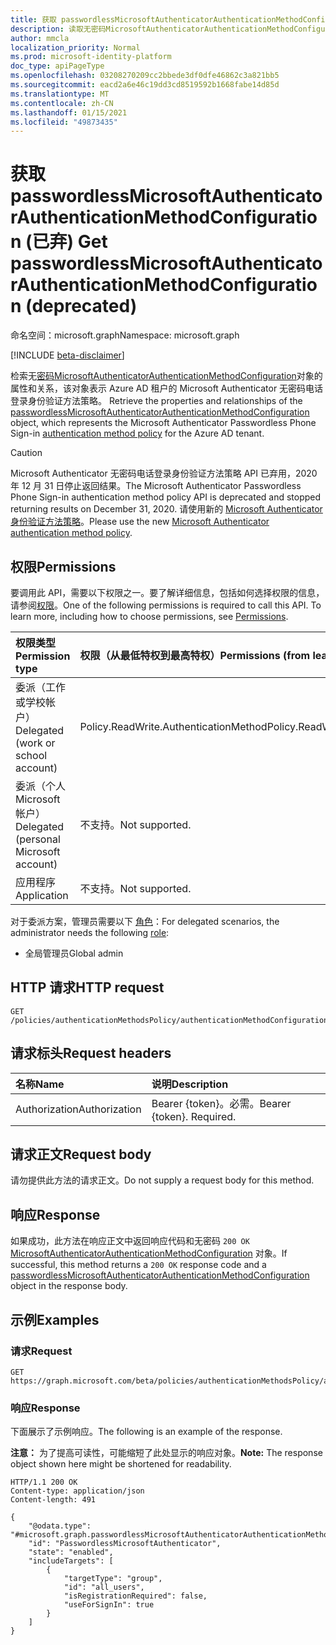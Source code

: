 ```yaml
---
title: 获取 passwordlessMicrosoftAuthenticatorAuthenticationMethodConfiguration
description: 读取无密码MicrosoftAuthenticatorAuthenticationMethodConfiguration 对象的属性和关系。
author: mmcla
localization_priority: Normal
ms.prod: microsoft-identity-platform
doc_type: apiPageType
ms.openlocfilehash: 03208270209cc2bbede3df0dfe46862c3a821bb5
ms.sourcegitcommit: eacd2a6e46c19dd3cd8519592b1668fabe14d85d
ms.translationtype: MT
ms.contentlocale: zh-CN
ms.lasthandoff: 01/15/2021
ms.locfileid: "49873435"
---
```

# <a name="get-passwordlessmicrosoftauthenticatorauthenticationmethodconfiguration-deprecated"></a><span data-ttu-id="3cf68-103">获取 passwordlessMicrosoftAuthenticatorAuthenticationMethodConfiguration (已弃) </span><span class="sxs-lookup"><span data-stu-id="3cf68-103">Get passwordlessMicrosoftAuthenticatorAuthenticationMethodConfiguration (deprecated)</span></span>
<span data-ttu-id="3cf68-104">命名空间：microsoft.graph</span><span class="sxs-lookup"><span data-stu-id="3cf68-104">Namespace: microsoft.graph</span></span>

[!INCLUDE [beta-disclaimer](../../includes/beta-disclaimer.md)]

<span data-ttu-id="3cf68-105">检索无[密码MicrosoftAuthenticatorAuthenticationMethodConfiguration](../resources/passwordlessmicrosoftauthenticatorauthenticationmethodconfiguration.md)对象的属性和关系，该对象表示 Azure AD 租户的 Microsoft Authenticator 无密码电话登录身份验证方法策略。 [](../resources/authenticationmethodspolicies-overview.md)</span><span class="sxs-lookup"><span data-stu-id="3cf68-105">Retrieve the properties and relationships of the [passwordlessMicrosoftAuthenticatorAuthenticationMethodConfiguration](../resources/passwordlessmicrosoftauthenticatorauthenticationmethodconfiguration.md) object, which represents the Microsoft Authenticator Passwordless Phone Sign-in [authentication method policy](../resources/authenticationmethodspolicies-overview.md) for the Azure AD tenant.</span></span>

> [!CAUTION]
> <span data-ttu-id="3cf68-106">Microsoft Authenticator 无密码电话登录身份验证方法策略 API 已弃用，2020 年 12 月 31 日停止返回结果。</span><span class="sxs-lookup"><span data-stu-id="3cf68-106">The Microsoft Authenticator Passwordless Phone Sign-in authentication method policy API is deprecated and stopped returning results on December 31, 2020.</span></span> <span data-ttu-id="3cf68-107">请使用新的 [Microsoft Authenticator 身份验证方法策略](../resources/microsoftAuthenticatorAuthenticationMethodConfiguration.md)。</span><span class="sxs-lookup"><span data-stu-id="3cf68-107">Please use the new [Microsoft Authenticator authentication method policy](../resources/microsoftAuthenticatorAuthenticationMethodConfiguration.md).</span></span>

## <a name="permissions"></a><span data-ttu-id="3cf68-108">权限</span><span class="sxs-lookup"><span data-stu-id="3cf68-108">Permissions</span></span>
<span data-ttu-id="3cf68-p102">要调用此 API，需要以下权限之一。要了解详细信息，包括如何选择权限的信息，请参阅[权限](/graph/permissions-reference)。</span><span class="sxs-lookup"><span data-stu-id="3cf68-p102">One of the following permissions is required to call this API. To learn more, including how to choose permissions, see [Permissions](/graph/permissions-reference).</span></span>

|<span data-ttu-id="3cf68-111">权限类型</span><span class="sxs-lookup"><span data-stu-id="3cf68-111">Permission type</span></span>|<span data-ttu-id="3cf68-112">权限（从最低特权到最高特权）</span><span class="sxs-lookup"><span data-stu-id="3cf68-112">Permissions (from least to most privileged)</span></span>|
|:---|:---|
|<span data-ttu-id="3cf68-113">委派（工作或学校帐户）</span><span class="sxs-lookup"><span data-stu-id="3cf68-113">Delegated (work or school account)</span></span>|<span data-ttu-id="3cf68-114">Policy.ReadWrite.AuthenticationMethod</span><span class="sxs-lookup"><span data-stu-id="3cf68-114">Policy.ReadWrite.AuthenticationMethod</span></span>|
|<span data-ttu-id="3cf68-115">委派（个人 Microsoft 帐户）</span><span class="sxs-lookup"><span data-stu-id="3cf68-115">Delegated (personal Microsoft account)</span></span>|<span data-ttu-id="3cf68-116">不支持。</span><span class="sxs-lookup"><span data-stu-id="3cf68-116">Not supported.</span></span>|
|<span data-ttu-id="3cf68-117">应用程序</span><span class="sxs-lookup"><span data-stu-id="3cf68-117">Application</span></span>|<span data-ttu-id="3cf68-118">不支持。</span><span class="sxs-lookup"><span data-stu-id="3cf68-118">Not supported.</span></span>|

<span data-ttu-id="3cf68-119">对于委派方案，管理员需要以下 [角色](/azure/active-directory/users-groups-roles/directory-assign-admin-roles#available-roles)：</span><span class="sxs-lookup"><span data-stu-id="3cf68-119">For delegated scenarios, the administrator needs the following [role](/azure/active-directory/users-groups-roles/directory-assign-admin-roles#available-roles):</span></span>

* <span data-ttu-id="3cf68-120">全局管理员</span><span class="sxs-lookup"><span data-stu-id="3cf68-120">Global admin</span></span>


## <a name="http-request"></a><span data-ttu-id="3cf68-121">HTTP 请求</span><span class="sxs-lookup"><span data-stu-id="3cf68-121">HTTP request</span></span>

<!-- {
  "blockType": "ignored"
}
-->
``` http
GET /policies/authenticationMethodsPolicy/authenticationMethodConfigurations/passwordlessMicrosoftAuthenticator
```

## <a name="request-headers"></a><span data-ttu-id="3cf68-122">请求标头</span><span class="sxs-lookup"><span data-stu-id="3cf68-122">Request headers</span></span>
|<span data-ttu-id="3cf68-123">名称</span><span class="sxs-lookup"><span data-stu-id="3cf68-123">Name</span></span>|<span data-ttu-id="3cf68-124">说明</span><span class="sxs-lookup"><span data-stu-id="3cf68-124">Description</span></span>|
|:---|:---|
|<span data-ttu-id="3cf68-125">Authorization</span><span class="sxs-lookup"><span data-stu-id="3cf68-125">Authorization</span></span>|<span data-ttu-id="3cf68-p103">Bearer {token}。必需。</span><span class="sxs-lookup"><span data-stu-id="3cf68-p103">Bearer {token}. Required.</span></span>|

## <a name="request-body"></a><span data-ttu-id="3cf68-128">请求正文</span><span class="sxs-lookup"><span data-stu-id="3cf68-128">Request body</span></span>
<span data-ttu-id="3cf68-129">请勿提供此方法的请求正文。</span><span class="sxs-lookup"><span data-stu-id="3cf68-129">Do not supply a request body for this method.</span></span>

## <a name="response"></a><span data-ttu-id="3cf68-130">响应</span><span class="sxs-lookup"><span data-stu-id="3cf68-130">Response</span></span>

<span data-ttu-id="3cf68-131">如果成功，此方法在响应正文中返回响应代码和无密码 `200 OK` [MicrosoftAuthenticatorAuthenticationMethodConfiguration](../resources/passwordlessmicrosoftauthenticatorauthenticationmethodconfiguration.md) 对象。</span><span class="sxs-lookup"><span data-stu-id="3cf68-131">If successful, this method returns a `200 OK` response code and a [passwordlessMicrosoftAuthenticatorAuthenticationMethodConfiguration](../resources/passwordlessmicrosoftauthenticatorauthenticationmethodconfiguration.md) object in the response body.</span></span>

## <a name="examples"></a><span data-ttu-id="3cf68-132">示例</span><span class="sxs-lookup"><span data-stu-id="3cf68-132">Examples</span></span>

### <a name="request"></a><span data-ttu-id="3cf68-133">请求</span><span class="sxs-lookup"><span data-stu-id="3cf68-133">Request</span></span>
<!-- {
  "blockType": "request",
  "name": "get_passwordlessmicrosoftauthenticatorauthenticationmethodconfiguration"
}
-->
``` http
GET https://graph.microsoft.com/beta/policies/authenticationMethodsPolicy/authenticationMethodConfigurations/passwordlessMicrosoftAuthenticator
```


### <a name="response"></a><span data-ttu-id="3cf68-134">响应</span><span class="sxs-lookup"><span data-stu-id="3cf68-134">Response</span></span>
<span data-ttu-id="3cf68-135">下面展示了示例响应。</span><span class="sxs-lookup"><span data-stu-id="3cf68-135">The following is an example of the response.</span></span>

<span data-ttu-id="3cf68-136">**注意：** 为了提高可读性，可能缩短了此处显示的响应对象。</span><span class="sxs-lookup"><span data-stu-id="3cf68-136">**Note:** The response object shown here might be shortened for readability.</span></span>
<!-- {
  "blockType": "response",
  "truncated": true,
  "@odata.type": "microsoft.graph.passwordlessMicrosoftAuthenticatorAuthenticationMethodConfiguration"
}
-->
``` http
HTTP/1.1 200 OK
Content-type: application/json
Content-length: 491

{
    "@odata.type": "#microsoft.graph.passwordlessMicrosoftAuthenticatorAuthenticationMethodConfiguration",
    "id": "PasswordlessMicrosoftAuthenticator",
    "state": "enabled",
    "includeTargets": [
        {
            "targetType": "group",
            "id": "all_users",
            "isRegistrationRequired": false,
            "useForSignIn": true
        }
    ]
}
```

